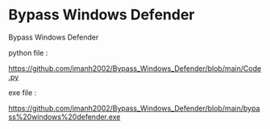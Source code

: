 # Bypass Windows Defender
Bypass Windows Defender

python file :

https://github.com/imanh2002/Bypass_Windows_Defender/blob/main/Code.py

exe file :

https://github.com/imanh2002/Bypass_Windows_Defender/blob/main/bypass%20windows%20defender.exe
